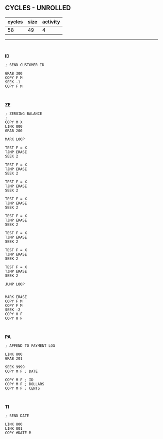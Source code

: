 ## CYCLES - UNROLLED

| cycles | size | activity |
| ------ | ---- | -------- |
| 58 | 49 | 4 |
<hr>
<br>

**ID**

```
; SEND CUSTOMER ID

GRAB 300
COPY F M
SEEK -1
COPY F M
```

<br>

**ZE**

```
; ZEROING BALANCE
;
COPY M X
LINK 800
GRAB 200

MARK LOOP

TEST F = X
TJMP ERASE
SEEK 2

TEST F = X
TJMP ERASE
SEEK 2

TEST F = X
TJMP ERASE
SEEK 2

TEST F = X
TJMP ERASE
SEEK 2

TEST F = X
TJMP ERASE
SEEK 2

TEST F = X
TJMP ERASE
SEEK 2

TEST F = X
TJMP ERASE
SEEK 2

TEST F = X
TJMP ERASE
SEEK 2

JUMP LOOP


MARK ERASE
COPY F M
COPY F M
SEEK -2
COPY 0 F
COPY 0 F
```

<br>

**PA**

```
; APPEND TO PAYMENT LOG

LINK 800
GRAB 201

SEEK 9999
COPY M F ; DATE

COPY M F ; ID
COPY M F ; DOLLARS
COPY M F ; CENTS
```

<br>

**TI**

```
; SEND DATE

LINK 800
LINK 801
COPY #DATE M
```
